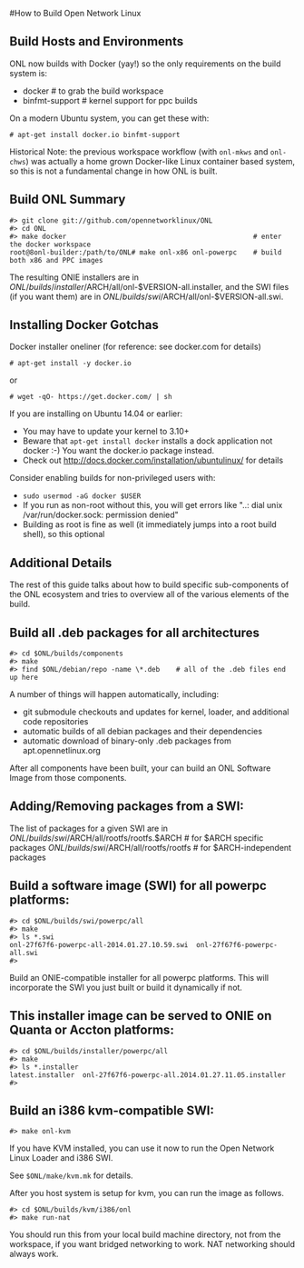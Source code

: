 #How to Build Open Network Linux 


Build Hosts and Environments
------------------------------------------------------------
ONL now builds with Docker (yay!) so the only requirements on the
build system is:

- docker			# to grab the build workspace
- binfmt-support		# kernel support for ppc builds

On a modern Ubuntu system, you can get these with:

    # apt-get install docker.io binfmt-support

Historical Note: the previous workspace workflow (with `onl-mkws` and
`onl-chws`) was actually a home grown Docker-like Linux container based
system, so this is not a fundamental change in how ONL is built.


Build ONL Summary
------------------------------------------------------------
    #> git clone git://github.com/opennetworklinux/ONL
    #> cd ONL
    #> make docker                                              # enter the docker workspace
    root@8onl-builder:/path/to/ONL# make onl-x86 onl-powerpc    # build both x86 and PPC images

The resulting ONIE installers are in $ONL/builds/installer/$ARCH/all/onl-$VERSION-all.installer,
and the SWI files (if you want them) are in $ONL/builds/swi/$ARCH/all/onl-$VERSION-all.swi.




Installing Docker Gotchas
----------------------------------------------------------
Docker installer oneliner (for reference: see docker.com for details)

    # apt-get install -y docker.io
or

    # wget -qO- https://get.docker.com/ | sh


If you are installing on Ubuntu 14.04 or earlier:

- You may have to update your kernel to 3.10+
- Beware that `apt-get install docker` installs a dock application not docker :-)  You want the docker.io package instead.
- Check out http://docs.docker.com/installation/ubuntulinux/ for details

Consider enabling builds for non-privileged users with:

- `sudo usermod -aG docker $USER`
- If you run as non-root without this, you will get errors like "..: dial unix /var/run/docker.sock: permission denied"	
- Building as root is fine as well (it immediately jumps into a root build shell), so this optional
    
Additional Details
----------------------------------------------------------

The rest of this guide talks about how to build specific 
sub-components of the ONL ecosystem and tries to overview
all of the various elements of the build.

Build all .deb packages for all architectures
----------------------------------------------------------
    #> cd $ONL/builds/components
    #> make
    #> find $ONL/debian/repo -name \*.deb    # all of the .deb files end up here

A number of things will happen automatically, including:

- git submodule checkouts and updates for kernel, loader, and additional code repositories
- automatic builds of all debian packages and their dependencies
- automatic download of binary-only .deb packages from apt.opennetlinux.org

After all components have been built, your can build an ONL
Software Image from those components.

Adding/Removing packages from a SWI:
------------------------------------------------------------

The list of packages for a given SWI are in
    $ONL/builds/swi/$ARCH/all/rootfs/rootfs.$ARCH	# for $ARCH specific packages
    $ONL/builds/swi/$ARCH/all/rootfs/rootfs		# for $ARCH-independent packages

Build a software image (SWI) for all powerpc platforms:
------------------------------------------------------------
    #> cd $ONL/builds/swi/powerpc/all
    #> make
    #> ls *.swi
    onl-27f67f6-powerpc-all-2014.01.27.10.59.swi  onl-27f67f6-powerpc-all.swi
    #>

Build an ONIE-compatible installer for all powerpc platforms.
This will incorporate the SWI you just built or build it dynamically if not.

This installer image can be served to ONIE on Quanta or Accton platforms:
------------------------------------------------------------
    #> cd $ONL/builds/installer/powerpc/all
    #> make
    #> ls *.installer
    latest.installer  onl-27f67f6-powerpc-all.2014.01.27.11.05.installer
    #>

Build an i386 kvm-compatible SWI:
------------------------------------------------------------
    #> make onl-kvm

If you have KVM installed, you can use it now to run
the Open Network Linux Loader and i386 SWI.

See `$ONL/make/kvm.mk` for details.

After you host system is setup for kvm, you can run the image as follows.

    #> cd $ONL/builds/kvm/i386/onl
    #> make run-nat

You should run this from your local build machine directory,
not from the workspace, if you want bridged networking to work.
NAT networking should always work.
